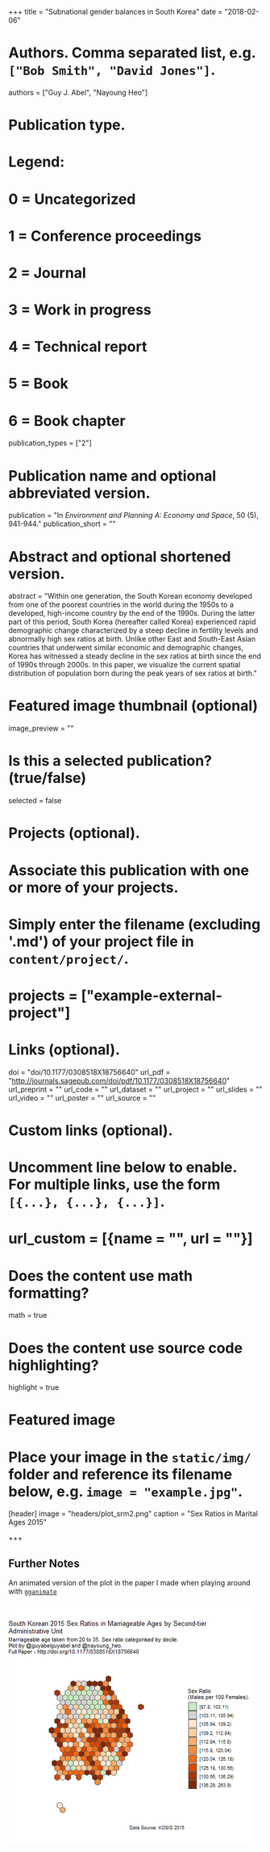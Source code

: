 +++
title = "Subnational gender balances in South Korea"
date = "2018-02-06"

# Authors. Comma separated list, e.g. `["Bob Smith", "David Jones"]`.
authors = ["Guy J. Abel", "Nayoung Heo"]

# Publication type.
# Legend:
# 0 = Uncategorized
# 1 = Conference proceedings
# 2 = Journal
# 3 = Work in progress
# 4 = Technical report
# 5 = Book
# 6 = Book chapter
publication_types = ["2"]

# Publication name and optional abbreviated version.
publication = "In *Environment and Planning A: Economy and Space*, 50 (5), 941-944."
publication_short = ""

# Abstract and optional shortened version.
abstract = "Within one generation, the South Korean economy developed from one of the poorest countries in the world during the 1950s to a developed, high-income country by the end of the 1990s. During the latter part of this period, South Korea (hereafter called Korea) experienced rapid demographic change characterized by a steep decline in fertility levels and abnormally high sex ratios at birth. Unlike other East and South-East Asian countries that underwent similar economic and demographic changes, Korea has witnessed a steady decline in the sex ratios at birth since the end of 1990s through 2000s. In this paper, we visualize the current spatial distribution of population born during the peak years of sex ratios at birth."

# Featured image thumbnail (optional)
image_preview = ""

# Is this a selected publication? (true/false)
selected = false

# Projects (optional).
#   Associate this publication with one or more of your projects.
#   Simply enter the filename (excluding '.md') of your project file in `content/project/`.
# projects = ["example-external-project"]

# Links (optional).
doi = "doi/10.1177/0308518X18756640"
url_pdf = "http://journals.sagepub.com/doi/pdf/10.1177/0308518X18756640"
url_preprint = ""
url_code = ""
url_dataset = ""
url_project = ""
url_slides = ""
url_video = ""
url_poster = ""
url_source = ""

# Custom links (optional).
#   Uncomment line below to enable. For multiple links, use the form `[{...}, {...}, {...}]`.
# url_custom = [{name = "", url = ""}]

# Does the content use math formatting?
math = true

# Does the content use source code highlighting?
highlight = true

# Featured image
# Place your image in the `static/img/` folder and reference its filename below, e.g. `image = "example.jpg"`.
[header]
image = "headers/plot_srm2.png"
caption = "Sex Ratios in Marital Ages 2015"

+++

## Further Notes

An animated version of the plot in the paper I made when playing around with [`gganimate`](https://github.com/thomasp85/gganimate)

![ ](korea_srb.gif)



